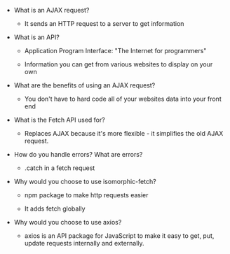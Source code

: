 * What is an AJAX request?

    * It sends an HTTP request to a server to get information

* What is an API?

    * Application Program Interface: "The Internet for programmers"

    * Information you can get from various websites to display on your own

* What are the benefits of using an AJAX request?

    * You don't have to hard code all of your websites data into your front end

* What is the Fetch API used for?

    * Replaces AJAX because it's more flexible - it simplifies the old AJAX request.

* How do you handle errors? What are errors?

    * .catch in a fetch request

* Why would you choose to use isomorphic-fetch?

    * npm package to make http requests easier

    * It adds fetch globally

* Why would you choose to use axios?

    * axios is an API package for JavaScript to make it easy to get, put, update requests internally and externally.

